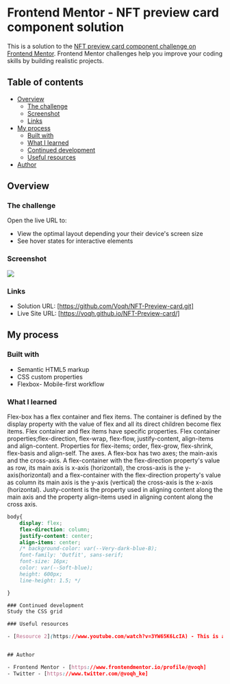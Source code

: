 # Frontend Mentor - NFT preview card component solution

This is a solution to the [NFT preview card component challenge on Frontend Mentor](https://www.frontendmentor.io/challenges/nft-preview-card-component-SbdUL_w0U). Frontend Mentor challenges help you improve your coding skills by building realistic projects.

## Table of contents

- [Overview](#overview)
  - [The challenge](#the-challenge)
  - [Screenshot](#screenshot)
  - [Links](#links)
- [My process](#my-process)
  - [Built with](#built-with)
  - [What I learned](#what-i-learned)
  - [Continued development](#continued-development)
  - [Useful resources](#useful-resources)
- [Author](#author)

## Overview

### The challenge

Open the live URL to:

- View the optimal layout depending your their device's screen size
- See hover states for interactive elements

### Screenshot

![](./screenshot.jpg)

### Links

- Solution URL: [https://github.com/Voqh/NFT-Preview-card.git]
- Live Site URL: [https://voqh.github.io/NFT-Preview-card/]

## My process

### Built with

- Semantic HTML5 markup
- CSS custom properties
- Flexbox- Mobile-first workflow

### What I learned

Flex-box has a flex container and flex items. The container is defined by the display property with the value of flex and all its direct children become flex items. Flex container and flex items have specific properties. Flex container properties;flex-direction, flex-wrap, flex-flow, justify-content, align-items and align-content. Properties for flex-items; order, flex-grow, flex-shrink, flex-basis and align-self.
The axes. A flex-box has two axes; the main-axis and the cross-axis. A flex-container with the flex-direction property's value as row, its main axis is x-axis (horizontal), the cross-axis is the y-axis(horizontal) and a flex-container with the flex-direction property's value as column its main axis is the y-axis (vertical) the cross-axis is the x-axis (horizontal). Justy-content is the property used in aligning content along the main axis and the property align-items
used in aligning content along the cross axis.

```css
body{
    display: flex;
    flex-direction: column;
    justify-content: center;
    align-items: center;
    /* background-color: var(--Very-dark-blue-B);
    font-family: 'Outfit', sans-serif;
    font-size: 16px;
    color: var(--Soft-blue);
    height: 600px;
    line-height: 1.5; */

}

### Continued development
Study the CSS grid

### Useful resources

- [Resource 2](https://www.youtube.com/watch?v=3YW65K6LcIA) - This is an amazing video which helped me finally understand CSS flex-box. I'd recommend it to anyone still learning this concept.


## Author

- Frontend Mentor - [https://www.frontendmentor.io/profile/@voqh]
- Twitter - [https://www.twitter.com/@voqh_ke]
```

